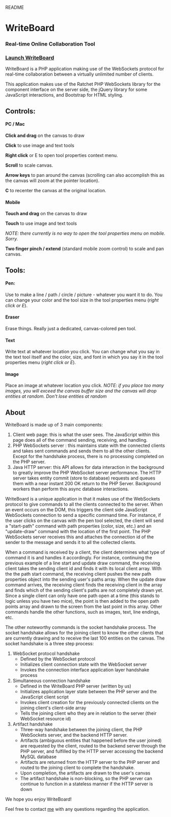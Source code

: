 README

# WriteBoard #
### Real-time Online Collaboration Tool ###

### [Launch WriteBoard](http://hackathon.mavericksystems.us) ###

WriteBoard is a PHP application making use of the WebSockets protocol for real-time collaboration between a virtually unlimited number of clients.


This application makes use of the Ratchet PHP WebSockets library for the component interface on the server side, the jQuery library for some JavaScript interactions, and Bootstrap for HTML styling.

 
## Controls: ##
#### PC / Mac ####

**Click and drag** on the canvas to draw

**Click** to use image and text tools

**Right click** or E to open tool properties context menu.

**Scroll** to scale canvas.

**Arrow keys** to pan around the canvas (scrolling can also accomplish this as the canvas will zoom at the pointer location).

**C** to recenter the canvas at the original location.

#### Mobile ####

**Touch and drag** on the canvas to draw

**Touch** to use image and text tools

_NOTE: there currently is no way to open the tool properties menu on mobile. Sorry._

**Two finger pinch / extend** (standard mobile zoom control) to scale and pan canvas.


## Tools: ##
#### Pen: ####

Use to make a line / path / circle / picture - whatever you want it to do. You can change your color and the tool size in the tool properties menu (_right click or E_).

#### Eraser ####

Erase things. Really just a dedicated, canvas-colored pen tool.

#### Text ####

Write text at whatever location you click. You can change what you say in the text tool itself and the color, size, and font in which you say it in the tool properties menu (_right click or E_).

#### Image ####

Place an image at whatever location you click. _NOTE: if you place too many images, you will exceed the canvas buffer size and the canvas will drop entities at random. Don't lose entities at random_

## About ##

WriteBoard is made up of 3 main components:
1. Client web page: this is what the user sees. The JavaScript within this page does all of the command sending, receiving, and handling.
2. PHP WebSockets server : this maintains state with the connected clients and takes sent commands and sends them to all the other clients. Except for the handshake process, there is no processing completed on the PHP server.
3. Java HTTP server: this API allows for data interaction in the background to greatly improve the PHP WebSocket server performance. The HTTP server takes entity commit (store to database) requests and queues them with a near instant 200 OK return to the PHP Server. Background workers than perform this async database interactions.

WriteBoard is a unique application in that it makes use of the WebSockets protocol to give commands to all the clients connected to the server. When an event occurs on the DOM, this triggers the client side JavaScript WebSockets connection to send a specific command time. For instance, if the user clicks on the canvas with the pen tool selected, the client will send a "start-path" command with path properties (color, size, etc.) and an "update-draw" command with the location of the first point. The PHP WebSockets server receives this and attaches the connection id of the sender to the message and sends it to all the collected clients.
 
When a command is received by a client, the client determines what type of command it is and handles it accordingly. For instance, continuing the previous example of a line start and update draw command, the receiving client takes the sending client id and finds it with its local client array. With the the path start command, the receiving client pushes the new path properties object into the sending user's paths array. When the update draw command arrives, the receiving client finds the receiving client in the array and finds which of the sending client's paths are not completely drawn yet. Since a single client can only have one path open at a time (this stands to logic unless you have two mice), the point is then added to the open path points array and drawn to the screen from the last point in this array. Other commands handle the other functions, such as images, text, line endings, etc.

The other noteworthy commands is the socket handshake process. The socket handshake allows for the joining client to know the other clients that are currently drawing and to receive the last 100 entities on the canvas. The socket handshake is a three step process:
1. WebSocket protocol handshake
   - Defined by the WebSocket protocol
   - Initializes client connection state with the WebSocket server
   - Invokes the connection interface application layer handshake process
2. Simultaneous connection handshake
   - Defined in the WriteBoard PHP server (written by us)
   - Initializes application layer state between the PHP server and the JavaScript client script
   - Invokes client creation for the previously connected clients on the joining client's client-side array
   - Tells the joining client who they are in relation to the server (their WebSocket resource id)
3. Artifact handshake
   - Three-way handshake between the joining client, the PHP WebSockets server, and the backend HTTP server.
   - Artifacts (ambiguous entities that happened before the user joined) are requested by the client, routed to the backend server through the PHP server, and fulfilled by the HTTP server accessing the backend MySQL database
   - Artifacts are returned from the HTTP server to the PHP server and routed to the joining client to complete the handshake.
   - Upon completion, the artifacts are drawn to the user's canvas
   - The artifact handshake is non-blocking, so the PHP server can continue to function in a stateless manner if the HTTP server is down
   
   
We hope you enjoy WriteBoard!

Feel free to contact [me](www.joelseidel.com) with any questions regarding the application.
